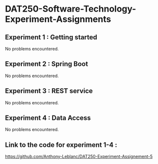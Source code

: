 # DAT250-Software-Technology-Experiment-Assignments

## Experiment 1 : Getting started
No problems encountered.

## Experiment 2 : Spring Boot
No problems encountered.

## Experiment 3 : REST service
No problems encountered.

## Experiment 4 : Data Access
No problems encountered.

## Link to the code for experiment 1-4 : 
https://github.com/Anthony-Leblanc/DAT250-Experiment-Assignement-5
